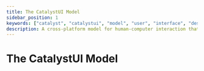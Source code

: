 ```yaml
---
title: The CatalystUI Model
sidebar_position: 1
keywords: ["catalyst", "catalystui", "model", "user", "interface", "design", "philosophy"]
description: A cross-platform model for human-computer interaction that transforms raw data into fast, consistent, and future-proof experiences.
---
```


# The CatalystUI Model